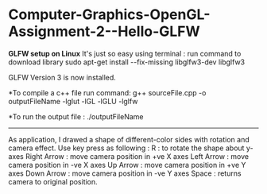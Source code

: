 # Computer-Graphics-OpenGL-Assignment-2--Hello-GLFW
**GLFW setup on Linux**
It's just so easy using terminal : run command to download library 
sudo apt-get install --fix-missing  libglfw3-dev libglfw3

GLFW Version 3 is now installed.

*To compile a c++ file run command:
          g++  sourceFile.cpp -o outputFileName -lglut -lGL -lGLU -lglfw
         
 *To run the output file :
          ./outputFileName 
          
  ----------------------------------------------------------------
  As application, I drawed a shape of different-color sides with rotation and camera effect.
  Use key press as following :
  R : to rotate the shape about y-axes
  Right Arrow : move camera position in +ve X axes
  Left Arrow : move camera position in -ve X axes
  Up Arrow : move camera position in +ve Y axes
  Down Arrow : move camera position in -ve Y axes
  Space : returns camera  to original position.
 
 
 
 

